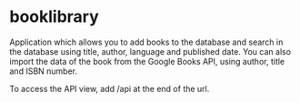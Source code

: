 # booklibrary

Application which allows you to add books to the database and search in the database using title, author, language and published date.
You can also import the data of the book from the Google Books API, using author, title and ISBN number.

To access the API view,  add /api at the end of the url.
